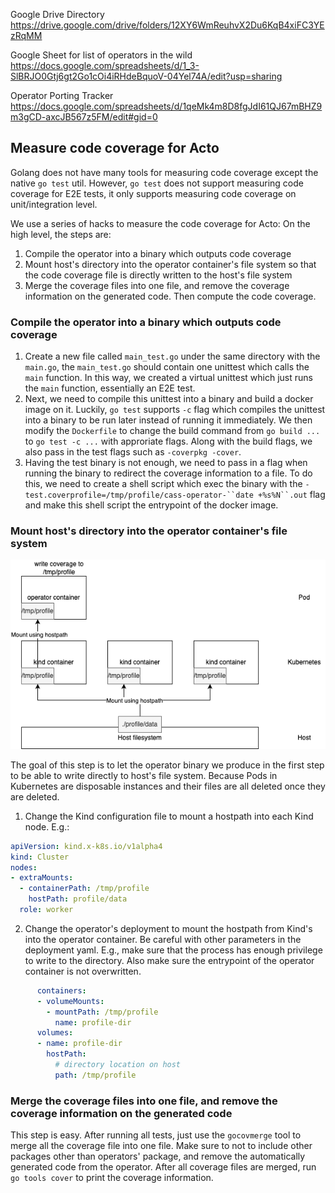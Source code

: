 Google Drive Directory
https://drive.google.com/drive/folders/12XY6WmReuhvX2Du6KqB4xiFC3YEzRqMM

Google Sheet for list of operators in the wild
https://docs.google.com/spreadsheets/d/1_3-SlBRJO0Gtj6gt2Go1cOi4iRHdeBquoV-04Yel74A/edit?usp=sharing

Operator Porting Tracker
https://docs.google.com/spreadsheets/d/1qeMk4m8D8fgJdI61QJ67mBHZ9m3gCD-axcJB567z5FM/edit#gid=0

## Measure code coverage for Acto
Golang does not have many tools for measuring code coverage except the native `go test` util.
However, `go test` does not support measuring code coverage for E2E tests, it only supports 
measuring code coverage on unit/integration level.

We use a series of hacks to measure the code coverage for Acto:
On the high level, the steps are:
1. Compile the operator into a binary which outputs code coverage
2. Mount host's directory into the operator container's file system so that the code coverage file is directly
    written to the host's file system
3. Merge the coverage files into one file, and remove the coverage information on the generated code. Then compute the code coverage.

### Compile the operator into a binary which outputs code coverage
1. Create a new file called `main_test.go` under the same directory with the `main.go`, the `main_test.go` 
should contain one unittest which calls the `main` function. In this way, we created a virtual
unittest which just runs the `main` function, essentially an E2E test.
2. Next, we need to compile this unittest into a binary and build a docker image on it. Luckily, 
`go test` supports `-c` flag which compiles the unittest into a binary to be run later instead of 
running it immediately. We then modify the `Dockerfile` to change the build command from `go build ...`
to `go test -c ...` with approriate flags. Along with the build flags, we also pass in the test flags
such as `-coverpkg -cover`.
3. Having the test binary is not enough, we need to pass in a flag when running the binary to redirect 
the coverage information to a file. To do this, we need to create a shell script which exec the binary 
with the `-test.coverprofile=/tmp/profile/cass-operator-``date +%s%N``.out` flag and make this shell 
script the entrypoint of the docker image.

### Mount host's directory into the operator container's file system
![Alt text](coverage_mount.png)

The goal of this step is to let the operator binary we produce in the first step to be able to
    write directly to host's file system.
Because Pods in Kubernetes are disposable instances and their files are all deleted once they
    are deleted.
1. Change the Kind configuration file to mount a hostpath into each Kind node. E.g.:
```yaml
apiVersion: kind.x-k8s.io/v1alpha4
kind: Cluster
nodes:
- extraMounts:
  - containerPath: /tmp/profile
    hostPath: profile/data
  role: worker
```
2. Change the operator's deployment to mount the hostpath from Kind's into the operator container.
    Be careful with other parameters in the deployment yaml. E.g., make sure that the process has
    enough privilege to write to the directory. Also make sure the entrypoint of the operator
    container is not overwritten.
```yaml
      containers:
      - volumeMounts:
        - mountPath: /tmp/profile
          name: profile-dir
      volumes:
      - name: profile-dir
        hostPath:
          # directory location on host
          path: /tmp/profile
```

### Merge the coverage files into one file, and remove the coverage information on the generated code
This step is easy. 
After running all tests, just use the `gocovmerge` tool to merge all the coverage file into one file.
Make sure to not to include other packages other than operators' package, and remove the automatically
    generated code from the operator.
After all coverage files are merged, run `go tools cover` to print the coverage information.
